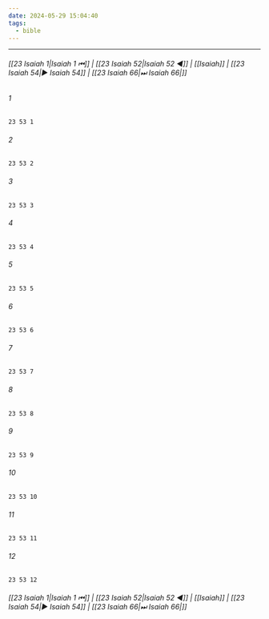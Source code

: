 ```yaml
---
date: 2024-05-29 15:04:40
tags:
  - bible
---
```

___

###### [[23 Isaiah 1|Isaiah 1 ⏮]] | [[23 Isaiah 52|Isaiah 52 ◀]] | [[Isaiah]] | [[23 Isaiah 54|▶ Isaiah 54]] | [[23 Isaiah 66|⏭ Isaiah 66|]]

###### 1
``` verse
23 53 1 
```
###### 2
``` verse
23 53 2 
```
###### 3
``` verse
23 53 3 
```
###### 4
``` verse
23 53 4 
```
###### 5
``` verse
23 53 5 
```
###### 6
``` verse
23 53 6 
```
###### 7
``` verse
23 53 7 
```
###### 8
``` verse
23 53 8 
```
###### 9
``` verse
23 53 9 
```
###### 10
``` verse
23 53 10 
```
###### 11
``` verse
23 53 11 
```
###### 12
``` verse
23 53 12 
```

###### [[23 Isaiah 1|Isaiah 1 ⏮]] | [[23 Isaiah 52|Isaiah 52 ◀]] | [[Isaiah]] | [[23 Isaiah 54|▶ Isaiah 54]] | [[23 Isaiah 66|⏭ Isaiah 66|]]

